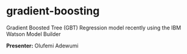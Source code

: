 # gradient-boosting
Gradient Boosted Tree (GBT) Regression model recently using the IBM Watson Model Builder  

**Presenter:** Olufemi Adewumi
